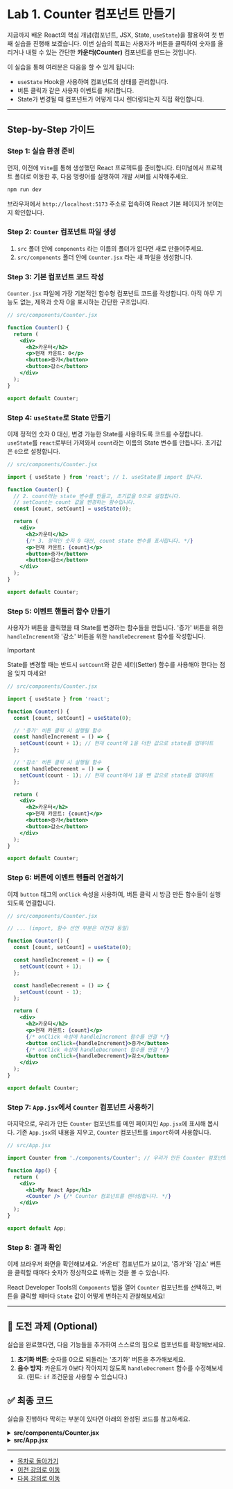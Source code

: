 # Lab 1. Counter 컴포넌트 만들기

지금까지 배운 React의 핵심 개념(컴포넌트, JSX, State, `useState`)을 활용하여 첫 번째 실습을 진행해 보겠습니다. 이번 실습의 목표는 사용자가 버튼을 클릭하여 숫자를 올리거나 내릴 수 있는 간단한 **카운터(Counter)** 컴포넌트를 만드는 것입니다.

이 실습을 통해 여러분은 다음을 할 수 있게 됩니다:

*   `useState` Hook을 사용하여 컴포넌트의 상태를 관리합니다.
*   버튼 클릭과 같은 사용자 이벤트를 처리합니다.
*   State가 변경될 때 컴포넌트가 어떻게 다시 렌더링되는지 직접 확인합니다.

--- 

## Step-by-Step 가이드

### Step 1: 실습 환경 준비

먼저, 이전에 `Vite`를 통해 생성했던 React 프로젝트를 준비합니다. 터미널에서 프로젝트 폴더로 이동한 후, 다음 명령어를 실행하여 개발 서버를 시작해주세요.

```bash
npm run dev
```

브라우저에서 `http://localhost:5173` 주소로 접속하여 React 기본 페이지가 보이는지 확인합니다.

### Step 2: `Counter` 컴포넌트 파일 생성

1.  `src` 폴더 안에 `components` 라는 이름의 폴더가 없다면 새로 만들어주세요.
2.  `src/components` 폴더 안에 `Counter.jsx` 라는 새 파일을 생성합니다.

### Step 3: 기본 컴포넌트 코드 작성

`Counter.jsx` 파일에 가장 기본적인 함수형 컴포넌트 코드를 작성합니다. 아직 아무 기능도 없는, 제목과 숫자 0을 표시하는 간단한 구조입니다.

```jsx
// src/components/Counter.jsx

function Counter() {
  return (
    <div>
      <h2>카운터</h2>
      <p>현재 카운트: 0</p>
      <button>증가</button>
      <button>감소</button>
    </div>
  );
}

export default Counter;
```

### Step 4: `useState`로 State 만들기

이제 정적인 숫자 0 대신, 변경 가능한 State를 사용하도록 코드를 수정합니다. `useState`를 `react`로부터 가져와서 `count`라는 이름의 State 변수를 만듭니다. 초기값은 `0`으로 설정합니다.

```jsx
// src/components/Counter.jsx

import { useState } from 'react'; // 1. useState를 import 합니다.

function Counter() {
  // 2. count라는 state 변수를 만들고, 초기값을 0으로 설정합니다.
  // setCount는 count 값을 변경하는 함수입니다.
  const [count, setCount] = useState(0);

  return (
    <div>
      <h2>카운터</h2>
      {/* 3. 정적인 숫자 0 대신, count state 변수를 표시합니다. */}
      <p>현재 카운트: {count}</p>
      <button>증가</button>
      <button>감소</button>
    </div>
  );
}

export default Counter;
```

### Step 5: 이벤트 핸들러 함수 만들기

사용자가 버튼을 클릭했을 때 State를 변경하는 함수들을 만듭니다. '증가' 버튼을 위한 `handleIncrement`와 '감소' 버튼을 위한 `handleDecrement` 함수를 작성합니다.

> [!IMPORTANT]
> State를 변경할 때는 반드시 `setCount`와 같은 세터(Setter) 함수를 사용해야 한다는 점을 잊지 마세요!

```jsx
// src/components/Counter.jsx

import { useState } from 'react';

function Counter() {
  const [count, setCount] = useState(0);

  // '증가' 버튼 클릭 시 실행될 함수
  const handleIncrement = () => {
    setCount(count + 1); // 현재 count에 1을 더한 값으로 state를 업데이트
  };

  // '감소' 버튼 클릭 시 실행될 함수
  const handleDecrement = () => {
    setCount(count - 1); // 현재 count에서 1을 뺀 값으로 state를 업데이트
  };

  return (
    <div>
      <h2>카운터</h2>
      <p>현재 카운트: {count}</p>
      <button>증가</button>
      <button>감소</button>
    </div>
  );
}

export default Counter;
```

### Step 6: 버튼에 이벤트 핸들러 연결하기

이제 `button` 태그의 `onClick` 속성을 사용하여, 버튼 클릭 시 방금 만든 함수들이 실행되도록 연결합니다.

```jsx
// src/components/Counter.jsx

// ... (import, 함수 선언 부분은 이전과 동일)

function Counter() {
  const [count, setCount] = useState(0);

  const handleIncrement = () => {
    setCount(count + 1);
  };

  const handleDecrement = () => {
    setCount(count - 1);
  };

  return (
    <div>
      <h2>카운터</h2>
      <p>현재 카운트: {count}</p>
      {/* onClick 속성에 handleIncrement 함수를 연결 */}
      <button onClick={handleIncrement}>증가</button>
      {/* onClick 속성에 handleDecrement 함수를 연결 */}
      <button onClick={handleDecrement}>감소</button>
    </div>
  );
}

export default Counter;
```

### Step 7: `App.jsx`에서 `Counter` 컴포넌트 사용하기

마지막으로, 우리가 만든 `Counter` 컴포넌트를 메인 페이지인 `App.jsx`에 표시해 봅시다. 기존 `App.jsx`의 내용을 지우고, `Counter` 컴포넌트를 `import`하여 사용합니다.

```jsx
// src/App.jsx

import Counter from './components/Counter'; // 우리가 만든 Counter 컴포넌트를 가져옵니다.

function App() {
  return (
    <div>
      <h1>My React App</h1>
      <Counter /> {/* Counter 컴포넌트를 렌더링합니다. */}
    </div>
  );
}

export default App;
```

### Step 8: 결과 확인

이제 브라우저 화면을 확인해보세요. '카운터' 컴포넌트가 보이고, '증가'와 '감소' 버튼을 클릭할 때마다 숫자가 정상적으로 바뀌는 것을 볼 수 있습니다.

React Developer Tools의 `Components` 탭을 열어 `Counter` 컴포넌트를 선택하고, 버튼을 클릭할 때마다 `State` 값이 어떻게 변하는지 관찰해보세요!

---

## 🚀 도전 과제 (Optional)

실습을 완료했다면, 다음 기능들을 추가하여 스스로의 힘으로 컴포넌트를 확장해보세요.

1.  **초기화 버튼**: 숫자를 0으로 되돌리는 '초기화' 버튼을 추가해보세요.
2.  **음수 방지**: 카운트가 0보다 작아지지 않도록 `handleDecrement` 함수를 수정해보세요. (힌트: `if` 조건문을 사용할 수 있습니다.)

## ✅ 최종 코드

실습을 진행하다 막히는 부분이 있다면 아래의 완성된 코드를 참고하세요.

<details>
<summary><b>src/components/Counter.jsx</b></summary>

```jsx
import { useState } from 'react';

function Counter() {
  const [count, setCount] = useState(0);

  const handleIncrement = () => {
    setCount(count + 1);
  };

  const handleDecrement = () => {
    setCount(count - 1);
  };

  return (
    <div>
      <h2>카운터</h2>
      <p>현재 카운트: {count}</p>
      <button onClick={handleIncrement}>증가</button>
      <button onClick={handleDecrement}>감소</button>
    </div>
  );
}

export default Counter;
```

</details>

<details>
<summary><b>src/App.jsx</b></summary>

```jsx
import Counter from './components/Counter';

function App() {
  return (
    <div>
      <h1>My React App</h1>
      <Counter />
    </div>
  );
}

export default App;
```

</details>

---

- [목차로 돌아가기](README.md)
- [이전 강의로 이동](16-React-DevTools-and-Hot-Reloading.md)
- [다음 강의로 이동](Lab4-Toggle-Component.md)
